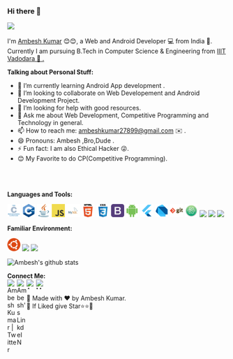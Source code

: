 ### Hi there 👋  

![](https://komarev.com/ghpvc/?username=201851019-iiitv&style=flat-square)


I'm <a href="https://www.ambeshkumar.ml/">Ambesh Kumar</a>  😊😊, a Web and Android Developer 💻 from India 🚀. Currently  I am pursuing B.Tech in Computer Science & Engineering  from <a href ="http://iiitvadodara.ac.in/">IIIT Vadodara 🏢 .</a>


**Talking about Personal Stuff:**

- 🌱 I’m currently learning  Android App development  .
- 👯 I’m looking to collaborate on Web Developement and Android Development Project.
- 🤔 I’m looking for help with good resources.
- 💬 Ask me about Web Development, Competitive Programming and Technology in general. 
- 📫 How to reach me: <a href="mailto:ambeshkumar27899@gmail.com">ambeshkumar27899@gmail.com  ✉️ </a> .
- 😄 Pronouns: Ambesh ,Bro,Dude .
- ⚡ Fun fact: I am also Ethical Hacker 😜.
- 😊 My Favorite to do CP(Competitive Programming).



&nbsp;
<br>
<br>
<br>
**Languages and Tools:**

<code><img height="30" src="https://raw.githubusercontent.com/github/explore/80688e429a7d4ef2fca1e82350fe8e3517d3494d/topics/c/c.png"></code>
<code><img height="30" src="https://raw.githubusercontent.com/github/explore/80688e429a7d4ef2fca1e82350fe8e3517d3494d/topics/cpp/cpp.png"></code>
<code><img height="30" src="https://raw.githubusercontent.com/github/explore/80688e429a7d4ef2fca1e82350fe8e3517d3494d/topics/java/java.png"></code>
<code><img height="30" src="https://raw.githubusercontent.com/github/explore/80688e429a7d4ef2fca1e82350fe8e3517d3494d/topics/javascript/javascript.png"></code>
<code><img height="30" src="https://raw.githubusercontent.com/github/explore/80688e429a7d4ef2fca1e82350fe8e3517d3494d/topics/mysql/mysql.png"></code>
<code><img height="30" src="https://raw.githubusercontent.com/github/explore/80688e429a7d4ef2fca1e82350fe8e3517d3494d/topics/html/html.png"></code>
<code><img height="30" src="https://raw.githubusercontent.com/github/explore/80688e429a7d4ef2fca1e82350fe8e3517d3494d/topics/css/css.png"></code>
<code><img height="30" src="https://raw.githubusercontent.com/github/explore/80688e429a7d4ef2fca1e82350fe8e3517d3494d/topics/bootstrap/bootstrap.png"></code>
<code><img height="30" src="https://raw.githubusercontent.com/github/explore/80688e429a7d4ef2fca1e82350fe8e3517d3494d/topics/android/android.png"></code>
<code><img height="30" src="https://raw.githubusercontent.com/github/explore/80688e429a7d4ef2fca1e82350fe8e3517d3494d/topics/flutter/flutter.png"></code>
<code><img height="30" src="https://raw.githubusercontent.com/github/explore/80688e429a7d4ef2fca1e82350fe8e3517d3494d/topics/dart/dart.png"></code>
<code><img height="30" src="https://raw.githubusercontent.com/github/explore/80688e429a7d4ef2fca1e82350fe8e3517d3494d/topics/git/git.png"></code>
<code><img height="30" src="https://raw.githubusercontent.com/github/explore/80688e429a7d4ef2fca1e82350fe8e3517d3494d/topics/atom/atom.png"></code>
<code><img height="30" src="https://www.pinclipart.com/picdir/big/542-5422938_android-studio-icon-android-studio-new-icon-clipart.png"></code>
<code><img height="30" src="https://upload.wikimedia.org/wikipedia/commons/9/9a/Visual_Studio_Code_1.35_icon.svg"></code>
<code><img height="30" src="https://icons.iconarchive.com/icons/papirus-team/papirus-apps/48/sublime-text-icon.png"></code>

**Familiar Environment:**

<code><img height="30" src="https://raw.githubusercontent.com/github/explore/80688e429a7d4ef2fca1e82350fe8e3517d3494d/topics/ubuntu/ubuntu.png"></code>
<code><img height="30" src="https://img.pngio.com/png-to-icon-windows-10-244173-free-icons-library-windows-10-icon-png-992_624.jpg"></code>
<code><img height="30" src="https://www.seekpng.com/png/full/201-2015948_kali-linux.png"></code>



![Ambesh's github stats](https://github-readme-stats.vercel.app/api?username=201851019-iiitv&show_icons=true&theme=dark&line_height=40)

**Connect Me:**  <br />
   <a href="https://twitter.com/AmbeshK88476896">
  <img align="left" alt="Ambesh Kumar | Twitter" width="22px" src="https://cdn.jsdelivr.net/npm/simple-icons@v3/icons/twitter.svg" />
</a>
<a href="https://www.linkedin.com/in/ambesh-kumar-7592b31a5/">
  <img align="left" alt="Ambesh's LinkdeIN" width="22px" src="https://cdn.jsdelivr.net/npm/simple-icons@v3/icons/linkedin.svg" />
</a>
<a href="https://www.instagram.com/ambesh_234/?hl=en">
  <img align="left" alt="Ambesh's Instagram" width="22px" height="22px" src="https://cdn.jsdelivr.net/npm/simple-icons@v3/icons/instagram.svg" />
</a>
<a href="https://www.youtube.com/channel/UCNLDPn0lhekyRSgtGOBZQfw">
  <img align="left" alt="My youtube channel" width="22px" height="22px" src="https://cdn.jsdelivr.net/npm/simple-icons@v3/icons/youtube.svg" />
</a>
<br />
<br />
:pushpin:  Made with ❤️ by Ambesh Kumar. <br />  :pencil: If  Liked  give  Star⭐⭐:pencil:
